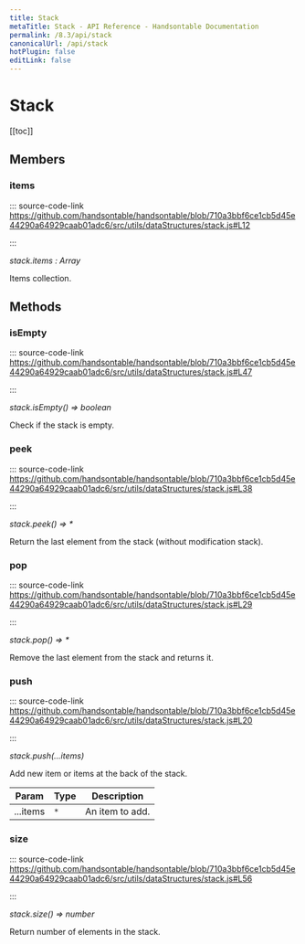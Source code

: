 ```yaml
---
title: Stack
metaTitle: Stack - API Reference - Handsontable Documentation
permalink: /8.3/api/stack
canonicalUrl: /api/stack
hotPlugin: false
editLink: false
---
```


# Stack

[[toc]]
## Members

### items
  
::: source-code-link https://github.com/handsontable/handsontable/blob/710a3bbf6ce1cb5d45e44290a64929caab01adc6/src/utils/dataStructures/stack.js#L12

:::

_stack.items : Array_

Items collection.


## Methods

### isEmpty
  
::: source-code-link https://github.com/handsontable/handsontable/blob/710a3bbf6ce1cb5d45e44290a64929caab01adc6/src/utils/dataStructures/stack.js#L47

:::

_stack.isEmpty() ⇒ boolean_

Check if the stack is empty.



### peek
  
::: source-code-link https://github.com/handsontable/handsontable/blob/710a3bbf6ce1cb5d45e44290a64929caab01adc6/src/utils/dataStructures/stack.js#L38

:::

_stack.peek() ⇒ \*_

Return the last element from the stack (without modification stack).



### pop
  
::: source-code-link https://github.com/handsontable/handsontable/blob/710a3bbf6ce1cb5d45e44290a64929caab01adc6/src/utils/dataStructures/stack.js#L29

:::

_stack.pop() ⇒ \*_

Remove the last element from the stack and returns it.



### push
  
::: source-code-link https://github.com/handsontable/handsontable/blob/710a3bbf6ce1cb5d45e44290a64929caab01adc6/src/utils/dataStructures/stack.js#L20

:::

_stack.push(...items)_

Add new item or items at the back of the stack.


| Param | Type | Description |
| --- | --- | --- |
| ...items | `*` | An item to add. |



### size
  
::: source-code-link https://github.com/handsontable/handsontable/blob/710a3bbf6ce1cb5d45e44290a64929caab01adc6/src/utils/dataStructures/stack.js#L56

:::

_stack.size() ⇒ number_

Return number of elements in the stack.


